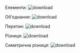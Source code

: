 Елементи:
![download](https://user-images.githubusercontent.com/72040182/165505382-6a87747c-fa87-4419-8885-fe4c126331fc.png)


Об'єднання:
![download](https://user-images.githubusercontent.com/72040182/165505443-02978842-ccc9-4a4d-b1eb-2f6d3a4de8d5.png)

Перетин:
![download](https://user-images.githubusercontent.com/72040182/165505490-38012e06-e2df-45b8-a180-4b1fb1a7c013.png)

Різниця:
![download](https://user-images.githubusercontent.com/72040182/165505525-118ce2b0-2f2d-4d91-a969-9b26714239bf.png)

Симетрична різниця:
![download](https://user-images.githubusercontent.com/72040182/165505659-37038fc5-c480-4472-a3e4-29f06e02a386.png)
